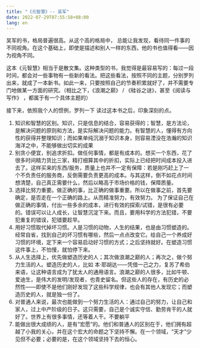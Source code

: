 ```yaml
---
title: "《元智慧》-- 吴军"
date: 2022-07-29T07:55:58+08:00
lang: en
---
```


吴军的书，格局普遍很高。从这个高的格局中， 总能让我发现，看待同一件事的不同视角。在这个基础上，即使是描述和别人一样的东西，他的书也值得看——因为视角不同。

这本《元智慧》相当于是散文集。这种类型的书，我觉得是最容易写的：每过一段时间，都会对一些事物有一些新的看法。把这些看法，按照不同的主题，分别罗列出来，就成了一本新书。如此一来，只要按照自己的节奏积累就好了，并不需要专门地做某一方面的研究。（相比之下，《浪潮之巅》 / 《硅谷之谜》，甚至《阅读与写作》 ，都属于有一个具体主题的）

接下来，依照我个人的惯例，罗列一下 读过这本书之后，印象深刻的点。

1. 知识和智慧的区别。知识，只是信息的结合，容易获得的；智慧，是方法论，是解决问题的原则和方法，是实际解决问题的能力。有智慧的人，懂得有方向性的获得并整理知识；而如果单纯沉溺于知识本身，则容易湮没在浩瀚的知识海洋之中，不能够做出切实的成果
2. 别贪小便宜，别追求折扣。做任何事情，都是有成本的。想买一个东西，花了很多时间精力货比三家，精打细算其中的折扣，实际上已经把时间成本投入进去了。这样买来的东西/服务，质量上也并不一定有保障：若是刚巧赶上了一个不负责任的服务商，反倒需要负责更高的成本。与其这样，倒不如花点时间想清楚，自己真正需要什么，然后以略高于市场价格的钱，保障质量。
3. 选择比努力重要。做正确的事，比正确的做事重要。所以在做事之前，首先要确定，是否走在一个正确的路上。从而精准努力，有效努力。 为了保证自己在做正确的事情，付出一些多余的成本，进行有效的探索/试错，是很有必要的。错误可以让人成长，让智慧沉淀下来。而且，要用科学的方法犯错，不要犯重复的错误，犯错要趁早。
4. 用好习惯取代掉坏习惯。人是习惯的动物，人生的结果，也是由习惯塑造的。经常自省，找到自己的坏习惯有哪些，然后一点点改变它。给自己一个养成好习惯的环境，定下来一个容易启动好习惯的方式；之后坚持就好。在塑造习惯这件事上，不怕慢，就怕停下来。
5. 从人生选择上，优先做塑造历史的人；其次做浪潮之巅的人；再次之，做个努力生活的人。塑造历史的人，比如 本·耶胡达——凭借一己之力，复苏了希伯来语，让这种语言成为了犹太人的通用语言。浪潮之巅的人很多，比如牛顿、爱迪生，是伟大的发明/发现者，也青史留名。但这些人的存在，有历史的必然性——即使不是他们刚好发现了这些科学规律，也会有其他人发现它；而塑造历史的人，就是独一份了。
6. 对普通人来说，最次也能做到一个努力生活的人：通过自己的努力，让自己和家人，过上中产阶级的日子。这只需要，自己是个诚实守信、勤劳肯干的人就好了。世界上有很多事情，还等着人干。不要躺平
7. 能做出很大成绩的人，是有“宏愿”的。他们和普通人的区别在于，他们拥有超越了小我的关心，并在这个宏大的命题之下坚持不懈。在一个领域，“天才”少见但不必要；必要的是，在这个领域坚持下去的恒心。